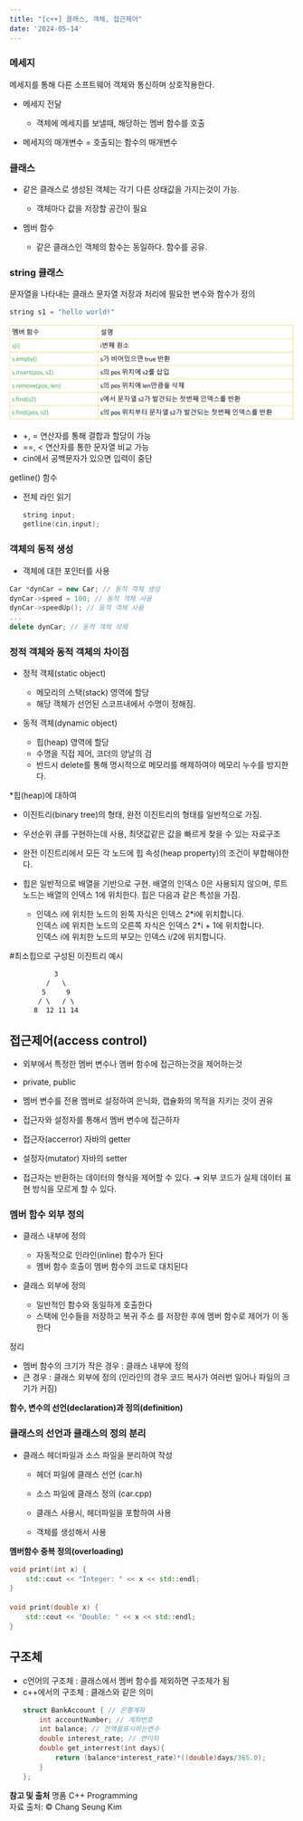 ```yaml
---
title: "[c++] 클래스, 객체, 접근제어"
date: '2024-05-14'  
---
```

### 메세지
메세지를 통해 다른 소프트웨어 객체와 통신하며 상호작용한다.

- 메세지 전달
	- 객체에 메세지를 보낼때, 해당하는 멤버 함수를 호출

- 메세지의 매개변수 = 호출되는 함수의 매개변수

### 클래스
- 같은 클래스로 생성된 객체는 각기 다른 상태값을 가지는것이 가능.
	- 객체마다 값을 저장할 공간이 필요

- 멤버 함수
	- 같은 클래스인 객체의 함수는 동일하다. 함수를 공유.

### string 클래스
문자열을 나타내는 클래스
문자열 저장과 처리에 필요한 변수와 함수가 정의

```cpp
string s1 = "hello world!"
```
![alt text](image-8.png)

- +, = 연산자를 통해 결합과 할당이 가능
- ==, < 연산자를 통한 문자열 비교 가능
- cin에서 공백문자가 있으면 입력이 중단

getline() 함수
- 전체 라인 읽기
	```cpp 
	string input;
	getline(cin,input);
	```

### 객체의 동적 생성
- 객체에 대한 포인터를 사용
```cpp
Car *dynCar = new Car; // 동적 객체 생성
dynCar->speed = 100; // 동적 객체 사용
dynCar->speedUp(); // 동적 객체 사용
...
delete dynCar; // 동적 객체 삭제
```

### 정적 객체와 동적 객체의 차이점
- 정적 객체(static object)
	- 메모리의 스택(stack) 영역에 할당
	- 해당 객체가 선언된 스코프내에서 수명이 정해짐.

- 동적 객체(dynamic object)
	- 힙(heap) 영역에 할당
	- 수명을 직접 제어, 코더의 양날의 검
	- 반드시 delete를 통해 명시적으로 메모리를 해제하여야 메모리 누수를 방지한다.

*힙(heap)에 대하여
- 이진트리(binary tree)의 형태, 완전 이진트리의 형태를 일반적으로 가짐.
- 우선순위 큐를 구현하는데 사용, 최댓값같은 값을 빠르게 찾을 수 있는 자료구조
- 완전 이진트리에서 모든 각 노드에 힙 속성(heap property)의 조건이 부합해야한다.

- 힙은 일반적으로 배열을 기반으로 구현. 배열의 인덱스 0은 사용되지 않으며, 루트 노드는 배열의 인덱스 1에 위치한다. 힙은 다음과 같은 특성을 가짐.
	- 인덱스 i에 위치한 노드의 왼쪽 자식은 인덱스 2\*i에 위치합니다.  
	인덱스 i에 위치한 노드의 오른쪽 자식은 인덱스 2\*i + 1에 위치합니다.  
	인덱스 i에 위치한 노드의 부모는 인덱스 i/2에 위치합니다.

#최소힙으로 구성된 이진트리 예시
```
           3
         /   \
        5     9
       / \   / \
      8  12 11 14
```

## 접근제어(access control)
- 외부에서 특정한 멤버 변수나 멤버 함수에 접근하는것을 제어하는것
- private, public
- 멤버 변수를 전용 멤버로 설정하여 은닉화, 캡슐화의 목적을 지키는 것이 권유

- 접근자와 설정자를 통해서 멤버 변수에 접근하자

- 접근자(accerror) 자바의 getter
- 설정자(mutator) 자바의 setter

- 접근자는 반환하는 데이터의 형식을 제어할 수 있다.
➔ 외부 코드가 실제 데이터 표현 방식을 모르게 할 수 있다.  

### 멤버 함수 외부 정의
- 클래스 내부에 정의
	- 자동적으로 인라인(inline) 함수가 된다
	- 멤버 함수 호출이 멤버 함수의 코드로
대치된다

- 클래스 외부에 정의
	- 일반적인 함수와 동일하게 호출한다
	- 스택에 인수들을 저장하고 복귀 주소
를 저장한 후에 멤버 함수로 제어가 이
동한다

정리
- 멤버 함수의 크기가 작은 경우 : 클래스 내부에 정의
- 큰 경우 : 클래스 외부에 정의 (인라인의 경우 코드 복사가 여러번 일어나 파일의 크기가 커짐)

__함수, 변수의 선언(declaration)과 정의(definition)__  

### 클래스의 선언과 클래스의 정의 분리
- 클래스 헤더파일과 소스 파일을 분리하여 작성
	- 헤더 파일에 클래스 선언 (car.h)
	- 소스 파일에 클래스 정의 (car.cpp)

	- 클래스 사용시, 헤더파일을 포함하여 사용
	- 객체를 생성해서 사용

__멤버함수 중복 정의(overloading)__
```cpp
void print(int x) {
    std::cout << "Integer: " << x << std::endl;
}

void print(double x) {
    std::cout << "Double: " << x << std::endl;
}
```

## 구조체
- c언어의 구조체 : 클래스에서 멤버 함수를 제외하면 구조체가 됨
- c++에서의 구조체 : 클래스와 같은 의미
	```cpp
	struct BankAccount { // 은행계좌
		int accountNumber; // 계좌번호
		int balance; // 잔액을표시하는변수
		double interest_rate; // 연이자
		double get_interrest(int days){
			return (balance*interest_rate)*((double)days/365.0);
		}
	};

	```
__참고 및 출처__
명품 C++ Programming  
자료 출처: © Chang Seung Kim